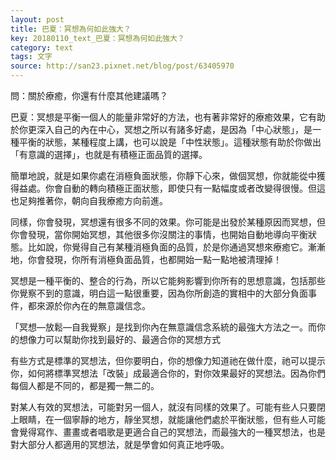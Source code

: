 ```yaml
---
layout: post
title: 巴夏：冥想為何如此強大？
key: 20180110_text_巴夏：冥想為何如此強大？
category: text
tags: 文字
source: http://san23.pixnet.net/blog/post/63405970
---
```



問：關於療癒，你還有什麼其他建議嗎？

巴夏：冥想是平衡一個人的能量非常好的方法，也有著非常好的療癒效果，它有助於你更深入自己的內在中心，冥想之所以有諸多好處，是因為「中心狀態」，是一種平衡的狀態，某種程度上講，也可以說是「中性狀態」。這種狀態有助於你做出「有意識的選擇」，也就是有積極正面品質的選擇。

簡單地說，就是如果你處在消極負面狀態，你靜下心來，做個冥想，你就能從中獲得益處。你會自動的轉向積極正面狀態，即使只有一點幅度或者改變得很慢。但這也足夠推著你，朝向自我療癒方向前進。

同樣，你會發現，冥想還有很多不同的效果。你可能是出發於某種原因而冥想，但你會發現，當你開始冥想，其他很多你沒關注的事情，也開始自動地導向平衡狀態。比如說，你覺得自己有某種消極負面的品質，於是你通過冥想來療癒它。漸漸地，你會發現，你所有消極負面品質，也都開始一點一點地被清理掉！

冥想是一種平衡的、整合的行為，所以它能夠影響到你所有的思想意識，包括那些你覺察不到的意識，明白這一點很重要，因為你所創造的實相中的大部分負面事件，都來源於你內在的無意識信念。

「冥想—放鬆—自我覺察」是找到你內在無意識信念系統的最強大方法之一。而你的想像力可以幫助你找到最好的、最適合你的冥想方式

有些方式是標準的冥想法，但你要明白，你的想像力知道祂在做什麼，祂可以提示你，如何將標準冥想法「改裝」成最適合你的，對你效果最好的冥想法。因為你們每個人都是不同的，都是獨一無二的。

對某人有效的冥想法，可能對另一個人，就沒有同樣的效果了。可能有些人只要閉上眼睛，在一個寧靜的地方，靜坐冥想，就能讓他們處於平衡狀態，但有些人可能會覺得寫作、畫畫或者唱歌是更適合自己的冥想法，而最強大的一種冥想法，也是對大部分人都適用的冥想法，就是學會如何真正地呼吸。
